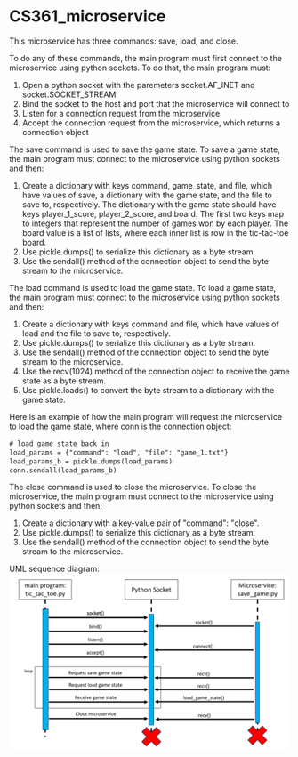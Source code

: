 # CS361_microservice

This microservice has three commands: save, load, and close.

To do any of these commands, the main program must first connect to the microservice using python sockets. To do that, the main program must:
1. Open a python socket with the paremeters socket.AF_INET and socket.SOCKET_STREAM
2. Bind the socket to the host and port that the microservice will connect to
3. Listen for a connection request from the microservice
4. Accept the connection request from the microservice, which returns a connection object


The save command is used to save the game state. To save a game state, the main program must connect to the microservice using python sockets and then:
1. Create a dictionary with keys command, game_state, and file, which have values of save, a dictionary with the game state, and the file to save to, respectively. The dictionary with the game state should have keys player_1_score, player_2_score, and board. The first two keys map to integers that represent the number of games won by each player. The board value is a list of lists, where each inner list is row in the tic-tac-toe board. 
2. Use pickle.dumps() to serialize this dictionary as a byte stream.
3. Use the sendall() method of the connection object to send the byte 
stream to the microservice.


The load command is used to load the game state. To load a game state, the main program must connect to the microservice using python sockets and then:
1. Create a dictionary with keys command and file, which have values of 
load and the file to save to, respectively.
2. Use pickle.dumps() to serialize this dictionary as a byte stream.
3. Use the sendall() method of the connection object to send the byte 
stream to the microservice.
4. Use the recv(1024) method of the connection object to receive the 
game state as a byte stream.
5. Use pickle.loads() to convert the byte stream to a dictionary with the 
game state. 

Here is an example of how the main program will request the microservice to load the game state, where conn is the connection object:

    # load game state back in
    load_params = {"command": "load", "file": "game_1.txt"}
    load_params_b = pickle.dumps(load_params)
    conn.sendall(load_params_b)


The close command is used to close the microservice. To close the microservice, the main program must connect to the microservice using python sockets and then:
1. Create a dictionary with a key-value pair of "command": "close". 
2. Use pickle.dumps() to serialize this dictionary as a byte stream.
3. Use the sendall() method of the connection object to send the byte stream to the microservice.


UML sequence diagram:
![alt text](https://github.com/connordilgren/CS361_microservice/blob/main/UML_sequence_diagram.png?)

